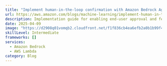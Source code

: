 ```yaml
---
title: "Implement human-in-the-loop confirmation with Amazon Bedrock Agents"
url: https://aws.amazon.com/blogs/machine-learning/implement-human-in-the-loop-confirmation-with-amazon-bedrock-agents/
description: Implementation guide for enabling end-user approval and feedback mechanisms in Amazon Bedrock Agents for business-critical operations
date: 2025-04-09
image: "https://d2908q01vomqb2.cloudfront.net/f1f836cb4ea6efb2a0b1b99f41ad8b103eff4b59/2025/03/31/agent-blog-1.png"
skillLevel: Intermediate
frameworks: []
services:
  - Amazon Bedrock
  - AWS Lambda
category: Blog
---
```


